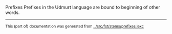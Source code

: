 Prefixes
Prefixes in the Udmurt language are bound to beginning of other words.



* * *
<small>This (part of) documentation was generated from [../src/fst/stems/prefixes.lexc](http://github.com/giellalt/lang-udm/blob/main/../src/fst/stems/prefixes.lexc)</small>